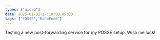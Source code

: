 ```yaml
---
types: ["micro"]
date: 2025-01-31T17:10:00-05:00
tags: ["POSSE","EchoFeed"]
---
```

Testing a new post-forwarding service for my POSSE setup. Wish me luck!
